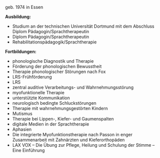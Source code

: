 geb. 1974 in Essen

**Ausbildung:**

* Studium an der technischen Universität Dortmund mit dem Abschluss Diplom Pädagogin/Sprachtherapeutin
* Diplom Pädagogin/Sprachtherapeutin
* Rehabilitationspädagogik/Sprachtherapie

**Fortbildungen:**

* phonologische Diagnostik und Therapie
* Förderung der phonologischen Bewusstheit
* Therapie phonologischer Störungen nach Fox
* LRS-Frühförderung
* LRS
* zentral auditive Verarbeitungs- und Wahrnehmungsstörung
* myofunktionelle Therapie
* unterstützte Kommunikation
* neurologisch bedingte Schluckstörungen
* Therapie mit wahrnehmungsgestörten Kindern
* Mutismus
* Therapie bei Lippen-, Kiefer- und Gaumenspalten
* digitale Medien in der Sprachtherapie
* Aphasien
* Die integrierte Myofunktionstherapie nach Passon in enger Zusammenarbeit mit Zahnärzten und Kieferorthopäden
* LAX VOX – Die Übung zur Pflege, Heilung und Schulung der Stimme – Eine Einführung